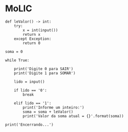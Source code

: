 # MoLIC

    def leValor() -> int:
        try:
            x = int(input())
            return x
        except Exception:
            return 0

    soma = 0

    while True:

        print('Digite 0 para SAIR')
        print('Digite 1 para SOMAR')

        lido = input()

        if lido == '0':
            break

        elif lido == '1':
            print('Informe um inteiro:')
            soma = soma + leValor()
            print('Valor da soma atual = {}'.format(soma))

    print('Encerrando...')
